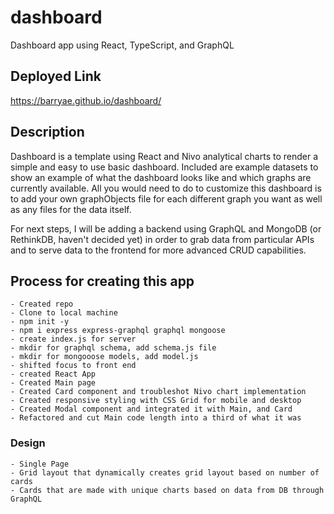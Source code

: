 # dashboard

Dashboard app using React, TypeScript, and GraphQL

## Deployed Link

<https://barryae.github.io/dashboard/>

## Description

Dashboard is a template using React and Nivo analytical charts to render a simple and easy to use basic dashboard. Included are example datasets to show an example of what the dashboard looks like and which graphs are currently available. All you would need to do to customize this dashboard is to add your own graphObjects file for each different graph you want as well as any files for the data itself.

For next steps, I will be adding a backend using GraphQL and MongoDB (or RethinkDB, haven't decided yet) in order to grab data from particular APIs and to serve data to the frontend for more advanced CRUD capabilities.  

## Process for creating this app

    - Created repo
    - Clone to local machine
    - npm init -y
    - npm i express express-graphql graphql mongoose
    - create index.js for server
    - mkdir for graphql schema, add schema.js file
    - mkdir for mongooose models, add model.js
    - shifted focus to front end
    - created React App
    - Created Main page
    - Created Card component and troubleshot Nivo chart implementation
    - Created responsive styling with CSS Grid for mobile and desktop
    - Created Modal component and integrated it with Main, and Card
    - Refactored and cut Main code length into a third of what it was

### Design

    - Single Page
    - Grid layout that dynamically creates grid layout based on number of cards
    - Cards that are made with unique charts based on data from DB through GraphQL
